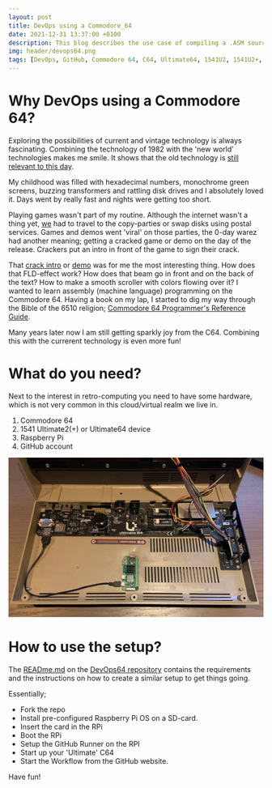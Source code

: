 ```yaml
---
layout: post
title: DevOps using a Commodore_64
date: 2021-12-31 13:37:00 +0100
description: This blog describes the use case of compiling a .ASM source file into a .PRG file while using GitHub Workflow. The GitHub Workflow Runner runs, in my case, on a `Pi Zero 2 W`. The Pi is mounted internally into the Commodore casing. The CI workflow runs after compiling the binary .PRG on the Ultimate64. 
img: header/devops64.png
tags: [DevOps, GitHub, Commodore 64, C64, Ultimate64, 1541U2, 1541U2+, KickAssembler]
---
```

# Why DevOps using a Commodore 64?

Exploring the possibilities of current and vintage technology is always fascinating. Combining the technology of 1982 with the 'new world' technologies makes me smile. It shows that the old technology is [still relevant to this day](https://csdb.dk/latestreleases.php).

My childhood was filled with hexadecimal numbers, monochrome green screens, buzzing transformers and rattling disk drives and I absolutely loved it. Days went by really fast and nights were getting too short.

Playing games wasn't part of my routine. Although the internet wasn't a thing yet, [we](https://en.wikipedia.org/wiki/Demoscene) had to travel to the copy-parties or swap disks using postal services. Games and demos went 'viral' on those parties, the 0-day warez had another meaning; getting a cracked game or demo on the day of the release. Crackers put an intro in front of the game to sign their crack. 

That [crack intro](https://csdb.dk/release/?id=53390) or [demo](https://csdb.dk/release/?id=4986) was for me the most interesting thing. How does that FLD-effect work? How does that beam go in front and on the back of the text? How to make a smooth scroller with colors flowing over it? I wanted to learn assembly (machine language) programming on the Commodore 64. Having a book on my lap, I started to dig my way through the Bible of the 6510 religion; [Commodore 64 Programmer's Reference Guide](assets/pdf/C64PRG.pdf).

Many years later now I am still getting sparkly joy from the C64. Combining this with the currerent technology is even more fun!

# What do you need?

Next to the interest in retro-computing you need to have some hardware, which is not very common in this cloud/virtual realm we live in.

1.  Commodore 64
2.  1541 Ultimate2(+) or Ultimate64 device 
3.  Raspberry Pi
4.  GitHub account

[![](/assets/img/ultimate64_rpi-zero-2-w_thumb.png)](/assets/img/ultimate64_rpi-zero-2-w.png)

# How to use the setup?

The [READme.md](https://github.com/6510nl/DevOps64/blob/main/README.md) on the [DevOps64 repository](https://github.com/6510nl/DevOps64) contains the requirements and the instructions on how to create a similar setup to get things going.

Essentially;

*   Fork the repo
*   Install pre-configured Raspberry Pi OS on a SD-card.
*   Insert the card in the RPi
*   Boot the RPi
*   Setup the GitHub Runner on the RPI
*   Start up your 'Ultimate' C64
*   Start the Workflow from the GitHub website.

Have fun!